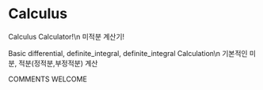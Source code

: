# Calculus
Calculus Calculator!\n
미적분 계산기!

Basic differential, definite_integral, definite_integral Calculation\n
기본적인 미분, 적분(정적분,부정적분) 계산

COMMENTS WELCOME
